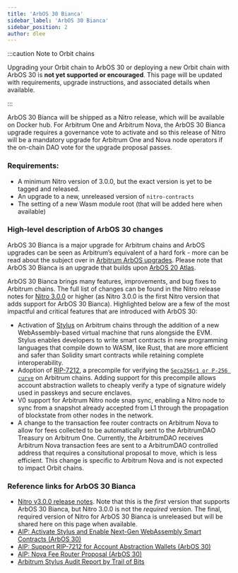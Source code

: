 ```yaml
---
title: 'ArbOS 30 Bianca'
sidebar_label: 'ArbOS 30 Bianca'
sidebar_position: 2
author: dlee
---
```


:::caution Note to Orbit chains

Upgrading your Orbit chain to ArbOS 30 or deploying a new Orbit chain with ArbOS 30 is **not yet supported or encouraged**. This page will be updated with requirements, upgrade instructions, and associated details when available.

:::

ArbOS 30 Bianca will be shipped as a Nitro release, which will be available on Docker hub. For Arbitrum One and Arbitrum Nova, the ArbOS 30 Bianca upgrade requires a governance vote to activate and so this release of Nitro will be a mandatory upgrade for Arbitrum One and Nova node operators if the on-chain DAO vote for the upgrade proposal passes. 

### Requirements:
- A minimum Nitro version of 3.0.0, but the exact version is yet to be tagged and released.
- An upgrade to a new, unreleased version of `nitro-contracts`
- The setting of a new Wasm module root (that will be added here when available)

### High-level description of ArbOS 30 changes
ArbOS 30 Bianca is a major upgrade for Arbitrum chains and ArbOS upgrades can be seen as Arbitrum’s equivalent of a hard fork - more can be read about the subject over in [Arbitrum ArbOS upgrades](https://forum.arbitrum.foundation/t/arbitrum-arbos-upgrades/19695). Please note that ArbOS 30 Bianca is an upgrade that builds upon [ArbOS 20 Atlas](./arbos20.md).

ArbOS 30 Bianca brings many features, improvements, and bug fixes to Arbitrum chains. The full list of changes can be found in the Nitro release notes for [Nitro 3.0.0](https://github.com/OffchainLabs/nitro/releases/tag/v3.0.0) or higher (as Nitro 3.0.0 is the first Nitro version that adds support for ArbOS 30 Bianca). Highlighted below are a few of the most impactful and critical features that are introduced with ArbOS 30:
- Activation of [Stylus](../../stylus/stylus-gentle-introduction.md) on Arbitrum chains through the addition of a new WebAssembly-based virtual machine that runs alongside the EVM. Stylus enables developers to write smart contracts in new programming languages that compile down to WASM, like Rust, that are more efficient and safer than Solidity smart contracts while retaining complete interoperability. 
- Adoption of [RIP-7212](https://github.com/ethereum/RIPs/blob/master/RIPS/rip-7212.md), a precompile for verifying the [`Secp256r1 or P-256 curve`](https://www.nervos.org/knowledge-base/what_is_secp256r1) on Arbitrum chains. Adding support for this precompile allows account abstraction wallets to cheaply verify a type of signature widely used in passkeys and secure enclaves.
- V0 support for Arbitrum Nitro node snap sync, enabling a Nitro node to sync from a snapshot already accepted from L1 through the propagation of blockstate from other nodes in the network. 
- A change to the transaction fee router contracts on Arbitrum Nova to allow for fees collected to be automatically sent to the ArbitrumDAO Treasury on Arbitrum One. Currently, the ArbitrumDAO receives Arbitrum Nova transaction fees are sent to a ArbitrumDAO controlled address that requires a consitutional proposal to move, which is less efficient. This change is specific to Arbitrum Nova and is not expected to impact Orbit chains.

### Reference links for ArbOS 30 Bianca
- [Nitro v3.0.0 release notes](https://github.com/OffchainLabs/nitro/releases/tag/v3.0.0). Note that this is the *first* version that supports ArbOS 30 Bianca, but Nitro 3.0.0 is not the *required* version. The final, required version of Nitro for ArbOS 30 Bianca is unreleased but will be shared here on this page when available.
- [AIP: Activate Stylus and Enable Next-Gen WebAssembly Smart Contracts (ArbOS 30)](https://forum.arbitrum.foundation/t/aip-activate-stylus-and-enable-next-gen-webassembly-smart-contracts-arbos-30/22970)
- [AIP: Support RIP-7212 for Account Abstraction Wallets (ArbOS 30)](https://forum.arbitrum.foundation/t/aip-support-rip-7212-for-account-abstraction-wallets-arbos-30/23298)
- [AIP: Nova Fee Router Proposal (ArbOS 30)](https://forum.arbitrum.foundation/t/aip-nova-fee-router-proposal-arbos-30/23310)
- [Arbitrum Stylus Audit Report by Trail of Bits](../../audit-reports.mdx)
